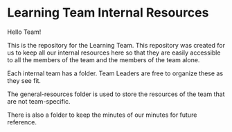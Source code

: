 # Learning Team Internal Resources

Hello Team!

This is the repository for the Learning Team. This repository was created for us to keep all our internal resources here so that they are easily accessible to all the members of the team and the members of the team alone.

Each internal team has a folder. Team Leaders are free to organize these as they see fit.

The general-resources folder is used to store the resources of the team that are not team-specific.

There is also a folder to keep the minutes of our minutes for future reference.
